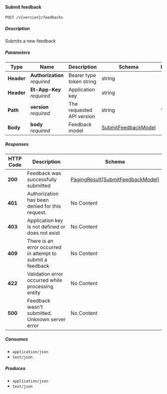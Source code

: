 
<a name="feedbacks_submitfeedback"></a>
#### Submit feedback
```
POST /v{version}/feedbacks
```


##### Description
Submits a new feedback


##### Parameters

|Type|Name|Description|Schema|Default|
|---|---|---|---|---|
|**Header**|**Authorization**  <br>*required*|Bearer type token string|string||
|**Header**|**Et-App-Key**  <br>*required*|Application key|string||
|**Path**|**version**  <br>*required*|The requested API version|string|`"1.0"`|
|**Body**|**body**  <br>*required*|Feedback model|[SubmitFeedbackModel](#submitfeedbackmodel)||


##### Responses

|HTTP Code|Description|Schema|
|---|---|---|
|**200**|Feedback was successfully submitted|[PagingResult[SubmitFeedbackModel]](#pagingresult-submitfeedbackmodel)|
|**401**|Authorization has been denied for this request.|No Content|
|**403**|Application key is not defined or does not exist|No Content|
|**409**|There is an error occurred in attempt to submit a feedback|No Content|
|**422**|Validation error occurred while processing entity|No Content|
|**500**|Feedback wasn't submitted. Unknown server error|No Content|


##### Consumes

* `application/json`
* `text/json`


##### Produces

* `application/json`
* `text/json`




